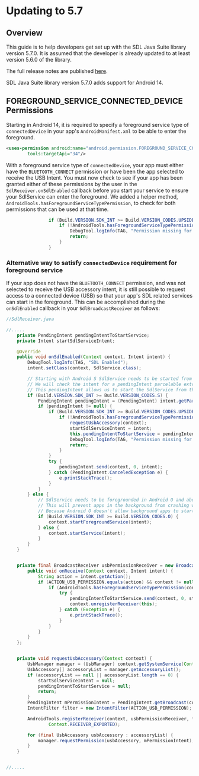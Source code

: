 # Updating to 5.7

## Overview

This guide is to help developers get set up with the SDL Java Suite library version 5.7.0. It is assumed that the developer is already updated to at least version 5.6.0 of the library.

The full release notes are published [here](https://github.com/smartdevicelink/sdl_java_suite/releases).

SDL Java Suite library version 5.7.0 adds support for Android 14.

## FOREGROUND_SERVICE_CONNECTED_DEVICE Permissions

Starting in Android 14, it is required to specify a foreground service type of `connectedDevice` in your app's `AndroidManifest.xml` to be able to enter the foreground. 

```xml
<uses-permission android:name="android.permission.FOREGROUND_SERVICE_CONNECTED_DEVICE"
        tools:targetApi="34"/>
```

With a foreground service type of `connectedDevice`, your app must either have the `BLUETOOTH_CONNECT` permission or have been the app selected to receive the USB Intent. You must now check to see if your app has been granted either of these permissions by the user in the `SdlReceiver.onSdlEnabled` callback before you start your service to ensure your SdlService can enter the foreground. We added a helper method, `AndroidTools.hasForegroundServiceTypePermission`, to check for both permissions that can be used at that time.

```java
                if (Build.VERSION.SDK_INT >= Build.VERSION_CODES.UPSIDE_DOWN_CAKE) {
                    if (!AndroidTools.hasForegroundServiceTypePermission(context)) {
                        DebugTool.logInfo(TAG, "Permission missing for ForegroundServiceType connected device." + context);
                        return;
                    }
                }
```

### Alternative way to satisfy `connectedDevice` requirement for foreground service

If your app does not have the `BLUETOOTH_CONNECT` permission, and was not selected to receive the USB accessory intent, it is still possible to request access to a connected device (USB) so that your app's SDL related services can start in the foreground. This can be accomplished during the `onSdlEnabled` callback in your `SdlBroadcastReceiver` as follows:

```java
//SdlReceiver.java

//.....
    private PendingIntent pendingIntentToStartService;
    private Intent startSdlServiceIntent;

    @Override
    public void onSdlEnabled(Context context, Intent intent) {
        DebugTool.logInfo(TAG, "SDL Enabled");
        intent.setClass(context, SdlService.class);

        // Starting with Android S SdlService needs to be started from a foreground context.
        // We will check the intent for a pendingIntent parcelable extra
        // This pendingIntent allows us to start the SdlService from the context of the active router service which is in the foreground
        if (Build.VERSION.SDK_INT >= Build.VERSION_CODES.S) {
            PendingIntent pendingIntent = (PendingIntent) intent.getParcelableExtra(TransportConstants.PENDING_INTENT_EXTRA);
            if (pendingIntent != null) {
                if (Build.VERSION.SDK_INT >= Build.VERSION_CODES.UPSIDE_DOWN_CAKE) {
                    if (!AndroidTools.hasForegroundServiceTypePermission(context)) {
                        requestUsbAccessory(context);
                        startSdlServiceIntent = intent;
                        this.pendingIntentToStartService = pendingIntent;
                        DebugTool.logInfo(TAG, "Permission missing for ForegroundServiceType connected device." + context);
                        return;
                    }
                }
                try {
                    pendingIntent.send(context, 0, intent);
                } catch (PendingIntent.CanceledException e) {
                    e.printStackTrace();
                }
            }
        } else {
            // SdlService needs to be foregrounded in Android O and above
            // This will prevent apps in the background from crashing when they try to start SdlService
            // Because Android O doesn't allow background apps to start background services
            if (Build.VERSION.SDK_INT >= Build.VERSION_CODES.O) {
                context.startForegroundService(intent);
            } else {
                context.startService(intent);
            }
        }
    }


    private final BroadcastReceiver usbPermissionReceiver = new BroadcastReceiver() {
        public void onReceive(Context context, Intent intent) {
            String action = intent.getAction();
            if (ACTION_USB_PERMISSION.equals(action) && context != null && startSdlServiceIntent != null && pendingIntentToStartService != null) {
                if (AndroidTools.hasForegroundServiceTypePermission(context)) {
                    try {
                        pendingIntentToStartService.send(context, 0, startSdlServiceIntent);
                        context.unregisterReceiver(this);
                    } catch (Exception e) {
                        e.printStackTrace();
                    }
                }
            }
        }
    };


    private void requestUsbAccessory(Context context) {
        UsbManager manager = (UsbManager) context.getSystemService(Context.USB_SERVICE);
        UsbAccessory[] accessoryList = manager.getAccessoryList();
        if (accessoryList == null || accessoryList.length == 0) {
            startSdlServiceIntent = null;
            pendingIntentToStartService = null;
            return;
        }
        PendingIntent mPermissionIntent = PendingIntent.getBroadcast(context, 0, new Intent(ACTION_USB_PERMISSION), PendingIntent.FLAG_IMMUTABLE);
        IntentFilter filter = new IntentFilter(ACTION_USB_PERMISSION);

        AndroidTools.registerReceiver(context, usbPermissionReceiver, filter,
                Context.RECEIVER_EXPORTED);

        for (final UsbAccessory usbAccessory : accessoryList) {
            manager.requestPermission(usbAccessory, mPermissionIntent);
        }
    }


//.....

```
 

